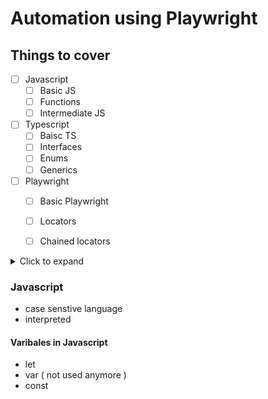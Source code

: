 # Automation using Playwright

## Things to cover

- [ ] Javascript
    - [ ] Basic JS
    - [ ] Functions
    - [ ] Intermediate JS

- [ ] Typescript
    - [ ] Baisc TS
    - [ ] Interfaces
    - [ ] Enums
    - [ ] Generics

- [ ] Playwright
    - [ ] Basic Playwright
    - [ ] Locators
    - [ ] Chained locators


<details>
<summary>Click to expand</summary>

Hidden content here.
</details>

### Javascript

- case senstive language
- interpreted

#### Varibales in Javascript
- let
- var ( not used anymore )
- const